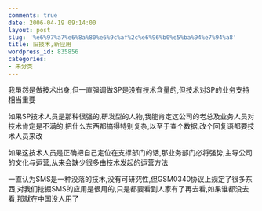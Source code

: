 ```yaml
---
comments: true
date: 2006-04-19 09:14:00
layout: post
slug: '%e6%97%a7%e6%8a%80%e6%9c%af%2c%e6%96%b0%e5%ba%94%e7%94%a8'
title: 旧技术,新应用
wordpress_id: 835856
categories:
- 未分类
---
```


我虽然是做技术出身,但一直强调做SP是没有技术含量的,但技术对SP的业务支持相当重要  
  
如果SP技术人员是那种很强的,研发型的人物,我能肯定这公司的老总及业务人员对技术肯定是不满的,把什么东西都搞得特别复杂,以至于查个数据,改个回复语都要技术人员来改  
  
如果这技术人员是正确把自己定位在支撑部门的话,那业务部门必将强势,主导公司的文化与运营,从来会缺少很多由技术发起的运营方法  
  
一直认为SMS是一种没落的技术,没有可研究性,但GSM0340协议上规定了很多东西,对我们挖掘SMS的应用是很用的,只是都要看到人家有了再去看,如果谁都没去看,那就在中国没人用了  

